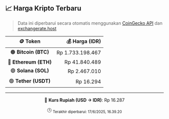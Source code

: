 

<!-- HARGA_KRIPTO -->
## 📈 Harga Kripto Terbaru

> Data ini diperbarui secara otomatis menggunakan [CoinGecko API](https://www.coingecko.com/) dan [exchangerate.host](https://exchangerate.host/)

<div align="center">

| 🪙 Token | 💰 Harga (IDR) |
|:------:|---------------:|
| 🟠 **Bitcoin (BTC)**   | Rp 1.733.198.467 |
| 🔵 **Ethereum (ETH)**  | Rp 41.840.489 |
| 🟣 **Solana (SOL)**    | Rp 2.467.010 |
| 🟢 **Tether (USDT)**   | Rp 16.294 |

---

💱 **Kurs Rupiah (USD → IDR)**: Rp 16.287

🕒 <sub>Terakhir diperbarui: 17/6/2025, 16.39.20</sub>

</div>
<!-- /HARGA_KRIPTO -->